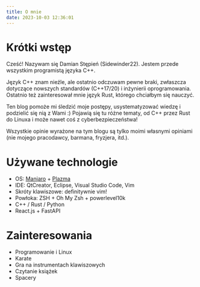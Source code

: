 ```yaml
---
title: O mnie
date: 2023-10-03 12:36:01
---
```


# Krótki wstęp

Cześć! Nazywam się Damian Stępień (Sidewinder22). Jestem przede wszystkim programistą języka C++.

Język C++ znam nieźle, ale ostatnio odczuwam pewne braki, zwłaszcza dotyczące nowszych standardów (C++17/20) i inżynierii oprogramowania.  
Ostatnio też zainteresował mnie język Rust, którego chciałbym się nauczyć. 
<!-- Dlatego chcę rozwijać swoją wiedzę i przy okazji podzielić się ciekawymi wpisami ze światem. -->

Ten blog pomoże mi śledzić moje postępy, usystematyzować wiedzę i podzielić się nią z Wami :) Pojawią się tu różne tematy, od C++ przez Rust do Linuxa i może nawet coś z cyberbezpieczeństwa!

Wszystkie opinie wyrażone na tym blogu są tylko moimi własnymi opiniami (nie mojego pracodawcy, barmana, fryzjera, itd.).

# Używane technologie

- OS: [Manjaro](https://manjaro.org/) + [Plazma](https://kde.org/pl/plasma-desktop/)
- IDE: QtCreator, Eclipse, Visual Studio Code, Vim
- Skróty klawiszowe: definitywnie vim!
- Powłoka: ZSH + Oh My Zsh + powerlevel10k
- C++ / Rust / Python
- React.js + FastAPI

# Zainteresowania

- Programowanie i Linux
- Karate
- Gra na instrumentach klawiszowych
- Czytanie książek
- Spacery
